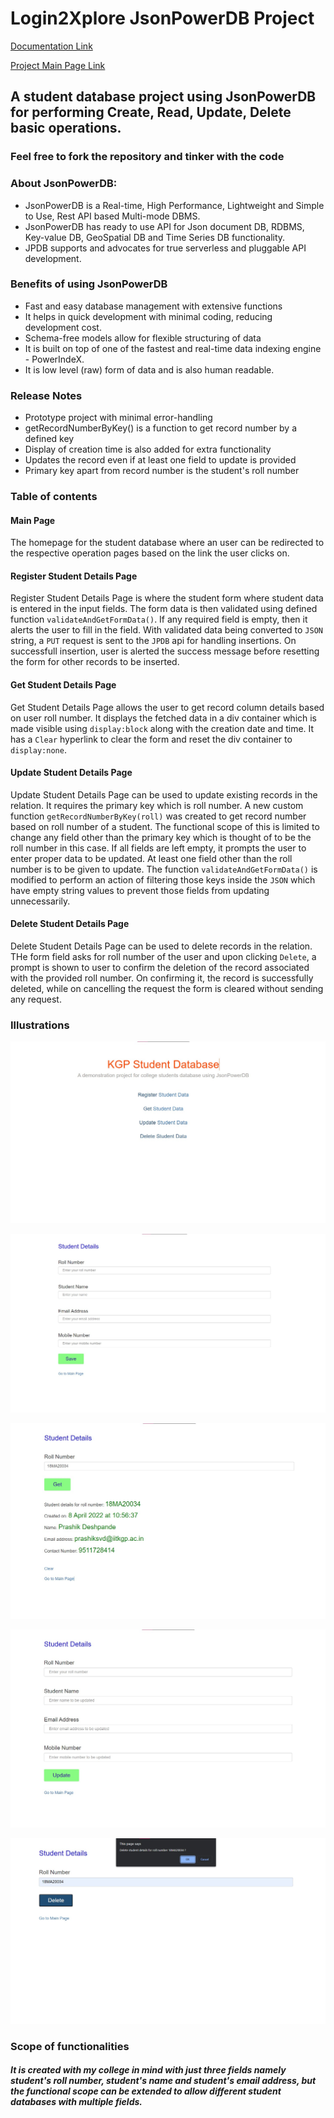 # Login2Xplore JsonPowerDB Project

[Documentation Link](http://login2explore.com/jpdb/docs.html)

[Project Main Page Link](https://philomath242.github.io/Login2Xplore-Project/)

## A student database project using JsonPowerDB for performing Create, Read, Update, Delete  basic operations.
### Feel free to fork the repository and tinker with the code
### About JsonPowerDB:

- JsonPowerDB is a Real-time, High Performance, Lightweight and Simple to Use, Rest API based Multi-mode DBMS. 
- JsonPowerDB has ready to use API for Json document DB, RDBMS, Key-value DB, GeoSpatial DB and Time Series DB functionality.
- JPDB supports and advocates for true serverless and pluggable API development.

### Benefits of using JsonPowerDB

- Fast and easy database management with extensive functions
- It helps in quick development with minimal coding, reducing development cost.
- Schema-free models allow for flexible structuring of data
- It is built on top of one of the fastest and real-time data indexing engine - PowerIndeX.
- It is low level (raw) form of data and is also human readable.


### Release Notes

- Prototype project with minimal error-handling
- getRecordNumberByKey() is a function to get record number by a defined key
- Display of creation time is also added for extra functionality
- Updates the record even if at least one field to update is provided
- Primary key apart from record number is the student's roll number

### Table of contents

#### Main Page

The homepage for the student database where an user can be redirected to the respective operation pages based on the link the user clicks on. 

#### Register Student Details Page

Register Student Details Page is where the student form where student data is entered in the input fields. The form data is then validated using defined function `validateAndGetFormData()`. If any required field is empty, then it alerts the user to fill in the field. With validated data being converted to `JSON` string, a `PUT` request is sent to the `JPDB` api for handling insertions. On successfull insertion, user is alerted the success message before resetting the form for other records to be inserted. 

#### Get Student Details Page

Get Student Details Page allows the user to get record column details based on user roll number. It displays the fetched data in a div container which is made visible using `display:block` along with the creation date and time. It has a `Clear` hyperlink to clear the form and reset the div container to `display:none`.

####  Update Student Details Page

Update Student Details Page can be used to update existing records in the relation. It requires the primary key which is roll number. A new custom function `getRecordNumberByKey(roll)` was created to get record number based on roll number of a student. The functional scope of this is limited to change any field other than the primary key which is thought of to be the roll number in this case. If all fields are left empty, it prompts the user to enter proper data to be updated. At least one field other than the roll number is to be given to update. The function `validateAndGetFormData()` is modified to perform an action of filtering those keys inside the `JSON` which have empty string values to prevent those fields from updating unnecessarily.

####  Delete Student Details Page

Delete Student Details Page can be used to delete records in the relation. THe form field asks for roll number of the user and upon clicking `Delete`, a prompt is shown to user to confirm the deletion of the record associated with the provided roll number. On confirming it, the record is successfully deleted, while on cancelling the request the form is cleared without sending any request. 

### Illustrations


![Main Page](https://github.com/philomath242/Login2Xplore-Project/blob/9ec3046d2214e060130b3c4bb4763ebdb92cbb75/Snaps/mainpage.jpg)

![Register Student Details Page](https://github.com/philomath242/Login2Xplore-Project/blob/9ec3046d2214e060130b3c4bb4763ebdb92cbb75/Snaps/registerstudentdetailspage.jpg)

![Get Student Details Page](https://github.com/philomath242/Login2Xplore-Project/blob/9ec3046d2214e060130b3c4bb4763ebdb92cbb75/Snaps/getstudentdetailspage.jpg)

![Update Student Details Page](https://github.com/philomath242/Login2Xplore-Project/blob/9ec3046d2214e060130b3c4bb4763ebdb92cbb75/Snaps/updatestudentdetailspage.jpg)

![Delete Student Details Page](https://github.com/philomath242/Login2Xplore-Project/blob/9ec3046d2214e060130b3c4bb4763ebdb92cbb75/Snaps/deletestudentdetailspage.jpg)




### Scope of functionalities

#####  It is created with my college in mind with just three fields namely student's roll number, student's name and student's email address, but the functional scope can be extended to allow different student databases with multiple fields.


